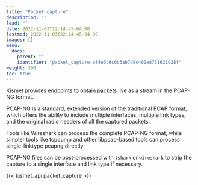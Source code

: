 ```yaml
---
title: "Packet capture"
description: ""
lead: ""
date: 2022-11-03T22:14:45-04:00
lastmod: 2022-11-03T22:14:45-04:00
images: []
menu:
  docs:
    parent: ""
    identifier: "packet_capture-ef4e6cdc0c3ab7d9c492e8731631928f"
weight: 300
toc: true
---
```


Kismet provides endpoints to obtain packets live as a stream in the PCAP-NG format.

PCAP-NG is a standard, extended version of the traditional PCAP format, which offers the
ability to include multiple interfaces, multiple link types, and the original radio headers of all the captured packets.

Tools like Wireshark can process the complete PCAP-NG format, while simpler tools like tcpdump and other libpcap-based tools can process single-linktype pcapng directly.

PCAP-NG files can be post-processed with `tshark` or `wireshark` to strip the capture to a single interface and link type if necessary.

{{< kismet_api packet_capture >}}

